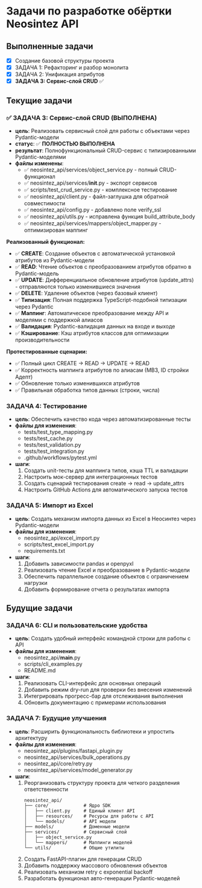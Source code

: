 # Задачи по разработке обёртки Neosintez API

## Выполненные задачи
- [x] Создание базовой структуры проекта
- [x] ЗАДАЧА 1: Рефакторинг и разбор монолита
- [x] ЗАДАЧА 2: Унификация атрибутов
- [x] **ЗАДАЧА 3: Сервис-слой CRUD** ✅

## Текущие задачи

### ✅ ЗАДАЧА 3: Сервис-слой CRUD (ВЫПОЛНЕНА)
- **цель**: Реализовать сервисный слой для работы с объектами через Pydantic-модели
- **статус**: ✅ **ПОЛНОСТЬЮ ВЫПОЛНЕНА**
- **результат**: Полнофункциональный CRUD-сервис с типизированными Pydantic-моделями
- **файлы изменены**:
  - ✅ neosintez_api/services/object_service.py - полный CRUD-функционал
  - ✅ neosintez_api/services/__init__.py - экспорт сервисов
  - ✅ scripts/test_crud_service.py - комплексное тестирование
  - ✅ neosintez_api/client.py - файл-заглушка для обратной совместимости
  - ✅ neosintez_api/config.py - добавлено поле verify_ssl
  - ✅ neosintez_api/utils.py - исправлена функция build_attribute_body
  - ✅ neosintez_api/services/mappers/object_mapper.py - оптимизирован маппинг

**Реализованный функционал:**
- ✅ **CREATE**: Создание объектов с автоматической установкой атрибутов из Pydantic-модели
- ✅ **READ**: Чтение объектов с преобразованием атрибутов обратно в Pydantic-модель  
- ✅ **UPDATE**: Дифференциальное обновление атрибутов (update_attrs) - отправляются только изменившиеся значения
- ✅ **DELETE**: Удаление объектов (через базовый клиент)
- ✅ **Типизация**: Полная поддержка TypeScript-подобной типизации через Pydantic
- ✅ **Маппинг**: Автоматическое преобразование между API и моделями с поддержкой алиасов
- ✅ **Валидация**: Pydantic-валидация данных на входе и выходе
- ✅ **Кэширование**: Кэш атрибутов классов для оптимизации производительности

**Протестированные сценарии:**
- ✅ Полный цикл CREATE → READ → UPDATE → READ
- ✅ Корректность маппинга атрибутов по алиасам (МВЗ, ID стройки Адепт)
- ✅ Обновление только изменившихся атрибутов
- ✅ Правильная обработка типов данных (строки, числа)

### ЗАДАЧА 4: Тестирование
- **цель**: Обеспечить качество кода через автоматизированные тесты
- **файлы для изменения**:
  - tests/test_type_mapping.py
  - tests/test_cache.py
  - tests/test_validation.py
  - tests/test_integration.py
  - .github/workflows/pytest.yml
- **шаги**:
  1. Создать unit-тесты для маппинга типов, кэша TTL и валидации
  2. Настроить мок-сервер для интеграционных тестов
  3. Создать сценарий тестирования create → read → update_attrs
  4. Настроить GitHub Actions для автоматического запуска тестов

### ЗАДАЧА 5: Импорт из Excel
- **цель**: Создать механизм импорта данных из Excel в Неосинтез через Pydantic-модели
- **файлы для изменения**:
  - neosintez_api/excel_import.py
  - scripts/test_excel_import.py
  - requirements.txt
- **шаги**:
  1. Добавить зависимости pandas и openpyxl
  2. Реализовать чтение Excel и преобразование в Pydantic-модели
  3. Обеспечить параллельное создание объектов с ограничением нагрузки
  4. Добавить формирование отчета о результатах импорта

## Будущие задачи

### ЗАДАЧА 6: CLI и пользовательские удобства
- **цель**: Создать удобный интерфейс командной строки для работы с API
- **файлы для изменения**:
  - neosintez_api/__main__.py
  - scripts/cli_examples.py
  - README.md
- **шаги**:
  1. Реализовать CLI-интерфейс для основных операций
  2. Добавить режим dry-run для проверки без внесения изменений
  3. Интегрировать прогресс-бар для отслеживания выполнения
  4. Обновить документацию с примерами использования

### ЗАДАЧА 7: Будущие улучшения
- **цель**: Расширить функциональность библиотеки и упростить архитектуру
- **файлы для изменения**:
  - neosintez_api/plugins/fastapi_plugin.py
  - neosintez_api/services/bulk_operations.py
  - neosintez_api/core/retry.py
  - neosintez_api/services/model_generator.py
- **шаги**:
  1. Реорганизовать структуру проекта для четкого разделения ответственности
     ```
     neosintez_api/
     ├── core/             # Ядро SDK
     │   ├── client.py     # Единый клиент API
     │   ├── resources/    # Ресурсы для работы с API
     │   └── models/       # API модели
     ├── models/           # Доменные модели
     ├── services/         # Сервисный слой
     │   ├── object_service.py
     │   └── mappers/      # Маппинги моделей
     └── utils/            # Общие утилиты
     ```
  2. Создать FastAPI-плагин для генерации CRUD
  3. Добавить поддержку массового обновления объектов
  4. Реализовать механизм retry с exponential backoff
  5. Разработать функционал авто-генерации Pydantic-моделей
